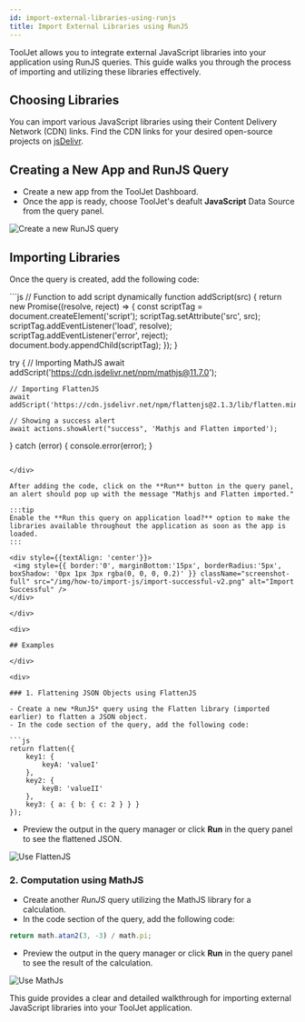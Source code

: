```yaml
---
id: import-external-libraries-using-runjs
title: Import External Libraries using RunJS
---
```

<div >

ToolJet allows you to integrate external JavaScript libraries into your application using RunJS queries. This guide walks you through the process of importing and utilizing these libraries effectively.

</div>

<div>

## Choosing Libraries

You can import various JavaScript libraries using their Content Delivery Network (CDN) links. Find the CDN links for your desired open-source projects on [jsDelivr](https://www.jsdelivr.com/).

</div>

<div>

## Creating a New App and RunJS Query

- Create a new app from the ToolJet Dashboard.
- Once the app is ready, choose ToolJet's deafult **JavaScript** Data Source from the query panel. 

<div style={{textAlign: 'center'}}>
 <img style={{ border:'0', marginBottom:'15px', borderRadius:'5px', boxShadow: '0px 1px 3px rgba(0, 0, 0, 0.2)' }} className="screenshot-full" src="/img/how-to/import-js/create-new-query-v2.png" alt="Create a new RunJS query" />
</div>

</div>

<div>

## Importing Libraries

Once the query is created, add the following code:

<div>
```js
// Function to add script dynamically
function addScript(src) {
    return new Promise((resolve, reject) => {
        const scriptTag = document.createElement('script');
        scriptTag.setAttribute('src', src);
        scriptTag.addEventListener('load', resolve);
        scriptTag.addEventListener('error', reject);
        document.body.appendChild(scriptTag);
    });
}

try {
    // Importing MathJS
    await addScript('https://cdn.jsdelivr.net/npm/mathjs@11.7.0');

    // Importing FlattenJS
    await addScript('https://cdn.jsdelivr.net/npm/flattenjs@2.1.3/lib/flatten.min.js');

    // Showing a success alert
    await actions.showAlert("success", 'Mathjs and Flatten imported');
} catch (error) {
    console.error(error);
}
```

</div>

After adding the code, click on the **Run** button in the query panel, an alert should pop up with the message "Mathjs and Flatten imported."

:::tip
Enable the **Run this query on application load?** option to make the libraries available throughout the application as soon as the app is loaded.
:::

<div style={{textAlign: 'center'}}>
 <img style={{ border:'0', marginBottom:'15px', borderRadius:'5px', boxShadow: '0px 1px 3px rgba(0, 0, 0, 0.2)' }} className="screenshot-full" src="/img/how-to/import-js/import-successful-v2.png" alt="Import Successful" />
</div>

</div>

<div>

## Examples

</div>

<div>

### 1. Flattening JSON Objects using FlattenJS

- Create a new *RunJS* query using the Flatten library (imported earlier) to flatten a JSON object.
- In the code section of the query, add the following code:

```js
return flatten({
    key1: {
        keyA: 'valueI'
    },
    key2: {
        keyB: 'valueII'
    },
    key3: { a: { b: { c: 2 } } }
});
```

- Preview the output in the query manager or click **Run** in the query panel to see the flattened JSON.

<div style={{textAlign: 'center'}}>
 <img style={{ border:'0', marginBottom:'15px', borderRadius:'5px', boxShadow: '0px 1px 3px rgba(0, 0, 0, 0.2)' }} className="screenshot-full" src="/img/how-to/import-js/flatten-js-v2.png" alt="Use FlattenJS" />
</div>

</div>

<div>

### 2. Computation using MathJS

- Create another *RunJS* query utilizing the MathJS library for a calculation.
- In the code section of the query, add the following code:

```js
return math.atan2(3, -3) / math.pi;
```

- Preview the output in the query manager or click **Run** in the query panel to see the result of the calculation.

<div style={{textAlign: 'center'}}>
 <img style={{ border:'0', marginBottom:'15px', borderRadius:'5px', boxShadow: '0px 1px 3px rgba(0, 0, 0, 0.2)' }} className="screenshot-full" src="/img/how-to/import-js/math-js-v2.png" alt="Use MathJs" />
</div>

</div>

This guide provides a clear and detailed walkthrough for importing external JavaScript libraries into your ToolJet application.